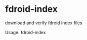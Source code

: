 # fdroid-index
download and verify fdroid index files

Usage: fdroid-index <fdroid repo url including fingerprint>
